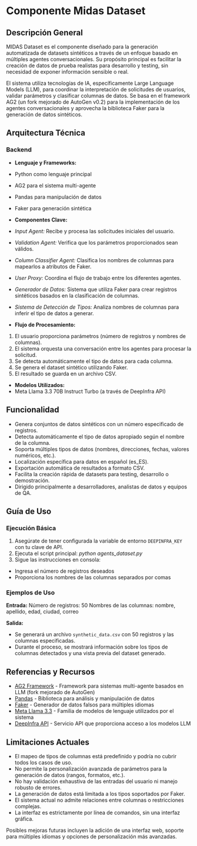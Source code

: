 # Componente Midas Dataset

## Descripción General

MIDAS Dataset es el componente diseñado para la generación automatizada de datasets sintéticos a través de un enfoque basado en múltiples agentes conversacionales. Su propósito principal es facilitar la creación de datos de prueba realistas para desarrollo y testing, sin necesidad de exponer información sensible o real.

El sistema utiliza tecnologías de IA, específicamente Large Language Models (LLM), para coordinar la interpretación de solicitudes de usuarios, validar parámetros y clasificar columnas de datos. Se basa en el framework AG2 (un fork mejorado de AutoGen v0.2) para la implementación de los agentes conversacionales y aprovecha la biblioteca Faker para la generación de datos sintéticos.

## Arquitectura Técnica

### Backend
- **Lenguaje y Frameworks:** 
 - Python como lenguaje principal
 - AG2 para el sistema multi-agente
 - Pandas para manipulación de datos
 - Faker para generación sintética

- **Componentes Clave:**
 - *Input Agent:* Recibe y procesa las solicitudes iniciales del usuario.
 - *Validation Agent:* Verifica que los parámetros proporcionados sean válidos.
 - *Column Classifier Agent:* Clasifica los nombres de columnas para mapearlos a atributos de Faker.
 - *User Proxy:* Coordina el flujo de trabajo entre los diferentes agentes.
 - *Generador de Datos:* Sistema que utiliza Faker para crear registros sintéticos basados en la clasificación de columnas.
 - *Sistema de Detección de Tipos:* Analiza nombres de columnas para inferir el tipo de datos a generar.

- **Flujo de Procesamiento:**
 1. El usuario proporciona parámetros (número de registros y nombres de columnas).
 2. El sistema orquesta una conversación entre los agentes para procesar la solicitud.
 3. Se detecta automáticamente el tipo de datos para cada columna.
 4. Se genera el dataset sintético utilizando Faker.
 5. El resultado se guarda en un archivo CSV.

- **Modelos Utilizados:**
 - Meta Llama 3.3 70B Instruct Turbo (a través de DeepInfra API)

## Funcionalidad

- Genera conjuntos de datos sintéticos con un número especificado de registros.
- Detecta automáticamente el tipo de datos apropiado según el nombre de la columna.
- Soporta múltiples tipos de datos (nombres, direcciones, fechas, valores numéricos, etc.).
- Localización específica para datos en español (es_ES).
- Exportación automática de resultados a formato CSV.
- Facilita la creación rápida de datasets para testing, desarrollo o demostración.
- Dirigido principalmente a desarrolladores, analistas de datos y equipos de QA.

## Guía de Uso

### Ejecución Básica

1. Asegúrate de tener configurada la variable de entorno `DEEPINFRA_KEY` con tu clave de API.
2. Ejecuta el script principal:
  *python agents_dataset.py*
3. Sigue las instrucciones en consola:
  - Ingresa el número de registros deseados
  - Proporciona los nombres de las columnas separados por comas

### Ejemplos de Uso

**Entrada:**
Número de registros: 50
Nombres de las columnas: nombre, apellido, edad, ciudad, correo

**Salida:**
- Se generará un archivo `synthetic_data.csv` con 50 registros y las columnas especificadas.
- Durante el proceso, se mostrará información sobre los tipos de columnas detectados y una vista previa del dataset generado.

## Referencias y Recursos

- [AG2 Framework](https://ag2.ai) - Framework para sistemas multi-agente basados en LLM (fork mejorado de AutoGen)
- [Pandas](https://pandas.pydata.org/) - Biblioteca para análisis y manipulación de datos
- [Faker](https://faker.readthedocs.io/) - Generador de datos falsos para múltiples idiomas
- [Meta Llama 3.3](https://ai.meta.com/llama/) - Familia de modelos de lenguaje utilizados por el sistema
- [DeepInfra API](https://deepinfra.com/) - Servicio API que proporciona acceso a los modelos LLM

## Limitaciones Actuales

- El mapeo de tipos de columnas está predefinido y podría no cubrir todos los casos de uso.
- No permite la personalización avanzada de parámetros para la generación de datos (rangos, formatos, etc.).
- No hay validación exhaustiva de las entradas del usuario ni manejo robusto de errores.
- La generación de datos está limitada a los tipos soportados por Faker.
- El sistema actual no admite relaciones entre columnas o restricciones complejas.
- La interfaz es estrictamente por línea de comandos, sin una interfaz gráfica.

Posibles mejoras futuras incluyen la adición de una interfaz web, soporte para múltiples idiomas y opciones de personalización más avanzadas.
